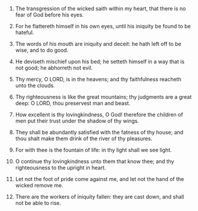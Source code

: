 1. The transgression of the wicked saith within my heart, that there
is no fear of God before his eyes.

2. For he flattereth himself in his own eyes, until his iniquity be
found to be hateful.

3. The words of his mouth are iniquity and deceit: he hath left off
to be wise, and to do good.

4. He deviseth mischief upon his bed; he setteth himself in a way
that is not good; he abhorreth not evil.

5. Thy mercy, O LORD, is in the heavens; and thy faithfulness
reacheth unto the clouds.

6. Thy righteousness is like the great mountains; thy judgments are
a great deep: O LORD, thou preservest man and beast.

7. How excellent is thy lovingkindness, O God! therefore the
children of men put their trust under the shadow of thy wings.

8. They shall be abundantly satisfied with the fatness of thy house;
and thou shalt make them drink of the river of thy pleasures.

9. For with thee is the fountain of life: in thy light shall we see
light.

10. O continue thy lovingkindness unto them that know thee; and thy
righteousness to the upright in heart.

11. Let not the foot of pride come against me, and let not the hand
of the wicked remove me.

12. There are the workers of iniquity fallen: they are cast down,
and shall not be able to rise.